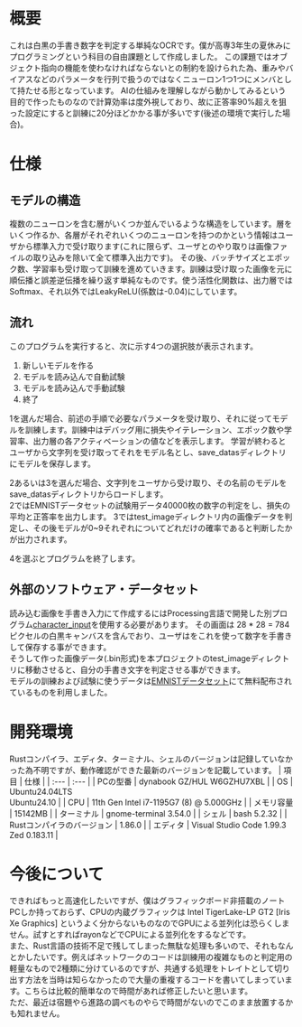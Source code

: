 # 概要
  これは白黒の手書き数字を判定する単純なOCRです。僕が高専3年生の夏休みにプログラミングという科目の自由課題として作成しました。
  この課題ではオブジェクト指向の機能を使わなければならないとの制約を設けられた為、重みやバイアスなどのパラメータを行列で扱うのではなくニューロン1つ1つにメンバとして持たせる形となっています。
  AIの仕組みを理解しながら動かしてみるという目的で作ったものなので計算効率は度外視しており、故に正答率90%超えを狙った設定にすると訓練に20分ほどかかる事が多いです(後述の環境で実行した場合)。

# 仕様
  ## モデルの構造
  複数のニューロンを含む層がいくつか並んでいるような構造をしています。層をいくつ作るか、各層がそれぞれいくつのニューロンを持つのかという情報はユーザから標準入力で受け取ります(これに限らず、ユーザとのやり取りは画像ファイルの取り込みを除いて全て標準入出力です)。
  その後、バッチサイズとエポック数、学習率も受け取って訓練を進めていきます。訓練は受け取った画像を元に順伝播と誤差逆伝播を繰り返す単純なものです。使う活性化関数は、出力層ではSoftmax、それ以外ではLeakyReLU(係数は-0.04)にしています。
  
  ## 流れ
  このプログラムを実行すると、次に示す4つの選択肢が表示されます。
  1. 新しいモデルを作る
  1. モデルを読み込んで自動試験
  1. モデルを読み込んで手動試験
  1. 終了
     
  1を選んだ場合、前述の手順で必要なパラメータを受け取り、それに従ってモデルを訓練します。訓練中はデバッグ用に損失やイテレーション、エポック数や学習率、出力層の各アクティベーションの値などを表示します。
  学習が終わるとユーザから文字列を受け取ってそれをモデル名とし、save_datasディレクトリにモデルを保存します。
    
  2あるいは3を選んだ場合、文字列をユーザから受け取り、その名前のモデルをsave_datasディレクトリからロードします。\
  2ではEMNISTデータセットの試験用データ40000枚の数字の判定をし、損失の平均と正答率を出力します。
  3ではtest_imageディレクトリ内の画像データを判定し、その後モデルが0~9それぞれについてどれだけの確率であると判断したかが出力されます。
  
  4を選ぶとプログラムを終了します。
  
  ## 外部のソフトウェア・データセット
  読み込む画像を手書き入力にて作成するにはProcessing言語で開発した別プログラム[character_input](https://github.com/Yamato-Uebayashi/character_input)を使用する必要があります。
  その画面は 28 * 28 = 784 ピクセルの白黒キャンバスを含んでおり、ユーザはをこれを使って数字を手書きして保存する事ができます。\
  そうして作った画像データ(.bin形式)を本プロジェクトのtest_imageディレクトリに移動させると、自分の手書き文字を判定させる事ができます。\
  モデルの訓練および試験に使うデータは[EMNISTデータセット](https://web.archive.org/web/20200723165422/https://www.nist.gov/itl/products-and-services/emnist-dataset)にて無料配布されているものを利用しました。

# 開発環境
Rustコンパイラ、エディタ、ターミナル、シェルのバージョンは記録していなかった為不明ですが、動作確認ができた最新のバージョンを記載しています。
| 項目 | 仕様 |
| :--- | :--- |
| PCの型番 | dynabook GZ/HUL W6GZHU7XBL |
| OS | Ubuntu24.04LTS<br>Ubuntu24.10 |
| CPU | 11th Gen Intel i7-1195G7 (8) @ 5.000GHz |
| メモリ容量 | 15142MB |
| ターミナル | gnome-terminal 3.54.0 |
| シェル | bash 5.2.32 |
| Rustコンパイラのバージョン | 1.86.0 |
| エディタ | Visual Studio Code 1.99.3<br>Zed 0.183.11 |

# 今後について
できればもっと高速化したいですが、僕はグラフィックボード非搭載のノートPCしか持っておらず、CPUの内蔵グラフィックは Intel TigerLake-LP GT2 [Iris Xe Graphics] というよく分からないものなのでGPUによる並列化は恐らくしません。試すとすればrayonなどでCPUによる並列化をするなどです。\
また、Rust言語の技術不足で残してしまった無駄な処理も多いので、それもなんとかしたいです。例えばネットワークのコードは訓練用の複雑なものと判定用の軽量なもので2種類に分けているのですが、共通する処理をトレイトとして切り出す方法を当時は知らなかったので大量の重複するコードを書いてしまっています。こちらは比較的簡単なので時間があれば修正したいと思います。\
ただ、最近は宿題やら進路の調べものやらで時間がないのでこのまま放置するかも知れません。
